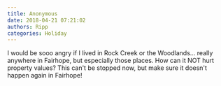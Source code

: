 ```yaml
---
title: Anonymous
date: 2018-04-21 07:21:02
authors: Ripp
categories: Holiday
---
```


 I would be sooo angry if I lived in Rock Creek or the Woodlands... really anywhere in Fairhope, but especially those places.  How can it NOT hurt property values?  This can't be stopped now, but make sure it doesn't happen again in Fairhope!